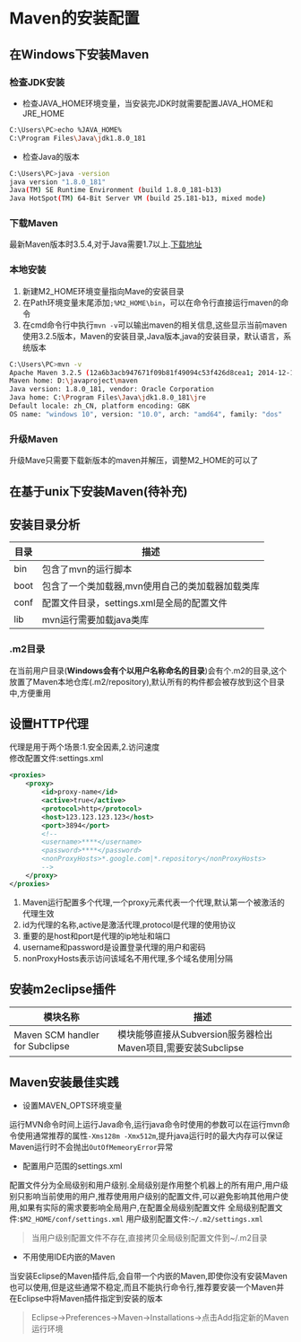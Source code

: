 # Maven的安装配置

## 在Windows下安装Maven

### 检查JDK安装

- 检查JAVA_HOME环境变量，当安装完JDK时就需要配置JAVA_HOME和JRE_HOME

```bash
C:\Users\PC>echo %JAVA_HOME%
C:\Program Files\Java\jdk1.8.0_181
```

- 检查Java的版本

```bash
C:\Users\PC>java -version
java version "1.8.0_181"
Java(TM) SE Runtime Environment (build 1.8.0_181-b13)
Java HotSpot(TM) 64-Bit Server VM (build 25.181-b13, mixed mode)
```

### 下载Maven

最新Maven版本时3.5.4,对于Java需要1.7以上.[下载地址](http://maven.apache.org/download.cgi)

### 本地安装

1. 新建M2_HOME环境变量指向Mave的安装目录
2. 在Path环境变量末尾添加`;%M2_HOME\bin`，可以在命令行直接运行maven的命令
3. 在cmd命令行中执行`mvn -v`可以输出maven的相关信息,这些显示当前maven使用3.2.5版本，Maven的安装目录,Java版本,java的安装目录，默认语言，系统版本

```bash
C:\Users\PC>mvn -v
Apache Maven 3.2.5 (12a6b3acb947671f09b81f49094c53f426d8cea1; 2014-12-15T01:29:23+08:00)
Maven home: D:\javaproject\maven
Java version: 1.8.0_181, vendor: Oracle Corporation
Java home: C:\Program Files\Java\jdk1.8.0_181\jre
Default locale: zh_CN, platform encoding: GBK
OS name: "windows 10", version: "10.0", arch: "amd64", family: "dos"
```

### 升级Maven

升级Mave只需要下载新版本的maven并解压，调整M2_HOME的可以了

## 在基于unix下安装Maven(待补充)

## 安装目录分析

目录|描述
|-|-|
bin|包含了mvn的运行脚本
boot|包含了一个类加载器,mvn使用自己的类加载器加载类库
conf|配置文件目录，settings.xml是全局的配置文件
lib|mvn运行需要加载java类库

### .m2目录

在当前用户目录(**Windows会有个以用户名称命名的目录**)会有个.m2的目录,这个放置了Maven本地仓库(.m2/repository),默认所有的构件都会被存放到这个目录中,方便重用

## 设置HTTP代理

代理是用于两个场景:1.安全因素,2.访问速度  
修改配置文件:settings.xml

```xml
<proxies>
    <proxy>
        <id>proxy-name</id>
        <active>true</active>
        <protocol>http</protocol>
        <host>123.123.123.123</host>
        <port>3894</port>
        <!--
        <username>****</username>
        <password>****</password>
        <nonProxyHosts>*.google.com|*.repository</nonProxyHosts>
        -->
    </proxy>
</proxies>
```

1. Maven运行配置多个代理,一个proxy元素代表一个代理,默认第一个被激活的代理生效
2. id为代理的名称,active是激活代理,protocol是代理的使用协议
3. 重要的是host和port是代理的ip地址和端口
4. username和password是设置登录代理的用户和密码
5. nonProxyHosts表示访问该域名不用代理,多个域名使用|分隔

## 安装m2eclipse插件
  
模块名称|描述
-|-
Maven SCM handler for Subclipse|模块能够直接从Subversion服务器检出Maven项目,需要安装Subclipse

## Maven安装最佳实践

- 设置MAVEN_OPTS环境变量

运行MVN命令时间上运行Java命令,运行java命令时使用的参数可以在运行mvn命令使用通常推荐的属性`-Xms128m -Xmx512m`,提升java运行时的最大内存可以保证Maven运行时不会抛出`OutOfMemeoryError`异常

- 配置用户范围的settings.xml

配置文件分为全局级别和用户级别.全局级别是作用整个机器上的所有用户,用户级别只影响当前使用的用户,推荐使用用户级别的配置文件,可以避免影响其他用户使用,如果有实际的需求要影响全局用户,在配置全局级别配置文件
全局级别配置文件:`$M2_HOME/conf/settings.xml`
用户级别配置文件:`~/.m2/settings.xml`
>当用户级别配置文件不存在,直接拷贝全局级别配置文件到~/.m2目录

- 不用使用IDE内嵌的Maven

当安装Eclipse的Maven插件后,会自带一个内嵌的Maven,即使你没有安装Maven也可以使用,但是这些通常不稳定,而且不能执行命令行,推荐要安装一个Maven并在Eclipse中将Maven插件指定到安装的版本  
>Eclipse->Preferences->Maven->Installations->点击Add指定新的Maven运行环境
